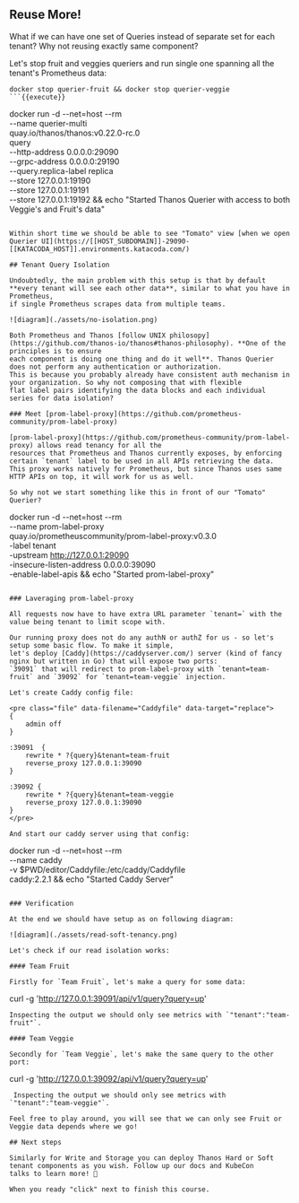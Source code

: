 ## Reuse More!

What if we can have one set of Queries instead of separate set for each tenant? Why not reusing exactly same component?

Let's stop fruit and veggies queriers and run single one spanning all the tenant's Prometheus data:

```
docker stop querier-fruit && docker stop querier-veggie
```{{execute}}

```
docker run -d --net=host --rm \
    --name querier-multi \
    quay.io/thanos/thanos:v0.22.0-rc.0 \
    query \
    --http-address 0.0.0.0:29090 \
    --grpc-address 0.0.0.0:29190 \
    --query.replica-label replica \
    --store 127.0.0.1:19190 \
    --store 127.0.0.1:19191 \
    --store 127.0.0.1:19192 && echo "Started Thanos Querier with access to both Veggie's and Fruit's data"
```{{execute}}

Within short time we should be able to see "Tomato" view [when we open Querier UI](https://[[HOST_SUBDOMAIN]]-29090-[[KATACODA_HOST]].environments.katacoda.com/)

## Tenant Query Isolation

Undoubtedly, the main problem with this setup is that by default **every tenant will see each other data**, similar to what you have in Prometheus,
if single Prometheus scrapes data from multiple teams.

![diagram](./assets/no-isolation.png)

Both Prometheus and Thanos [follow UNIX philosopy](https://github.com/thanos-io/thanos#thanos-philosophy). **One of the principles is to ensure
each component is doing one thing and do it well**. Thanos Querier does not perform any authentication or authorization.
This is because you probably already have consistent auth mechanism in your organization. So why not composing that with flexible
flat label pairs identifying the data blocks and each individual series for data isolation?

### Meet [prom-label-proxy](https://github.com/prometheus-community/prom-label-proxy)

[prom-label-proxy](https://github.com/prometheus-community/prom-label-proxy) allows read tenancy for all the
resources that Prometheus and Thanos currently exposes, by enforcing certain `tenant` label to be used in all APIs retrieving the data.
This proxy works natively for Prometheus, but since Thanos uses same HTTP APIs on top, it will work for us as well.

So why not we start something like this in front of our "Tomato" Querier?

```
docker run -d --net=host --rm \
    --name prom-label-proxy \
    quay.io/prometheuscommunity/prom-label-proxy:v0.3.0 \
    -label tenant \
    -upstream http://127.0.0.1:29090 \
    -insecure-listen-address 0.0.0.0:39090 \
    -enable-label-apis && echo "Started prom-label-proxy"
```{{execute}}

### Laveraging prom-label-proxy

All requests now have to have extra URL parameter `tenant=` with the value being tenant to limit scope with.

Our running proxy does not do any authN or authZ for us - so let's setup some basic flow. To make it simple,
let's deploy [Caddy](https://caddyserver.com/) server (kind of fancy nginx but written in Go) that will expose two ports:
`39091` that will redirect to prom-label-proxy with `tenant=team-fruit` and `39092` for `tenant=team-veggie` injection.

Let's create Caddy config file:

<pre class="file" data-filename="Caddyfile" data-target="replace">
{
    admin off
}

:39091  {
    rewrite * ?{query}&tenant=team-fruit
    reverse_proxy 127.0.0.1:39090
}

:39092 {
    rewrite * ?{query}&tenant=team-veggie
    reverse_proxy 127.0.0.1:39090
}
</pre>

And start our caddy server using that config:

```
docker run -d --net=host --rm \
    --name caddy \
    -v $PWD/editor/Caddyfile:/etc/caddy/Caddyfile \
    caddy:2.2.1 && echo "Started Caddy Server"
```{{execute}}

### Verification

At the end we should have setup as on following diagram:

![diagram](./assets/read-soft-tenancy.png)

Let's check if our read isolation works:

#### Team Fruit

Firstly for `Team Fruit`, let's make a query for some data:
```
curl -g 'http://127.0.0.1:39091/api/v1/query?query=up'
```{{execute}}
Inspecting the output we should only see metrics with `"tenant":"team-fruit"`.

#### Team Veggie

Secondly for `Team Veggie`, let's make the same query to the other port:
```
curl -g 'http://127.0.0.1:39092/api/v1/query?query=up'
```{{execute}}
 Inspecting the output we should only see metrics with `"tenant":"team-veggie"`.

Feel free to play around, you will see that we can only see Fruit or Veggie data depends where we go!

## Next steps

Similarly for Write and Storage you can deploy Thanos Hard or Soft tenant components as you wish. Follow up our docs and KubeCon
talks to learn more! 🤗

When you ready "click" next to finish this course.
